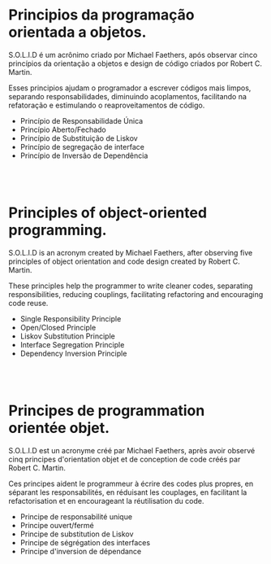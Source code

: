 # Principios da programação orientada a objetos.

S.O.L.I.D é um acrônimo criado por Michael Faethers, após observar cinco princípios da orientação a objetos e design de código criados por Robert C. Martin.

Esses principios ajudam o programador a escrever códigos mais limpos, separando responsabilidades, diminuindo acoplamentos, facilitando na refatoração e estimulando o reaproveitamentos de código.

  - Princípio de Responsabilidade Única
  - Princípio Aberto/Fechado
  - Princípio de Substituição de Liskov
  - Princípio de segregação de interface
  - Princípio de Inversão de Dependência


<br/><br/>
# Principles of object-oriented programming.

S.O.L.I.D is an acronym created by Michael Faethers, after observing five principles of object orientation and code design created by Robert C. Martin.

These principles help the programmer to write cleaner codes, separating responsibilities, reducing couplings, facilitating refactoring and encouraging code reuse.


 - Single Responsibility Principle
 - Open/Closed Principle
 - Liskov Substitution Principle
 - Interface Segregation Principle
 - Dependency Inversion Principle


<br/><br/>

# Principes de programmation orientée objet.

S.O.L.I.D est un acronyme créé par Michael Faethers, après avoir observé cinq principes d'orientation objet et de conception de code créés par Robert C. Martin.

Ces principes aident le programmeur à écrire des codes plus propres, en séparant les responsabilités, en réduisant les couplages, en facilitant la refactorisation et en encourageant la réutilisation du code.

  - Principe de responsabilité unique
  - Principe ouvert/fermé
  - Principe de substitution de Liskov
  - Principe de ségrégation des interfaces
  - Principe d'inversion de dépendance